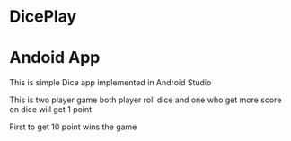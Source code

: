 # DicePlay

# Andoid App

This is simple Dice app implemented in Android Studio

This is two player game both player roll dice and one who get more score on dice will get 1 point 

First to get 10 point wins the game
